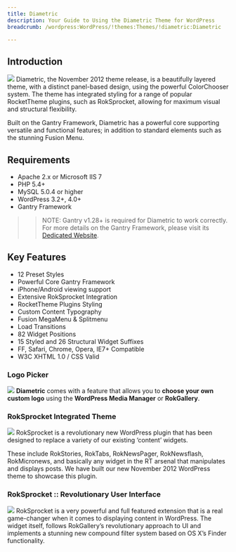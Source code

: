 ```yaml
---
title: Diametric
description: Your Guide to Using the Diametric Theme for WordPress
breadcrumb: /wordpress:WordPress/!themes:Themes/!diametric:Diametric

---
```


Introduction
-----
![][diametric2]
Diametric, the November 2012 theme release, is a beautifully layered theme, with a distinct panel-based design, using the powerful ColorChooser system. The theme has integrated styling for a range of popular RocketTheme plugins, such as RokSprocket, allowing for maximum visual and structural flexibility.

Built on the Gantry Framework, Diametric has a powerful core supporting versatile and functional features; in addition to standard elements such as the stunning Fusion Menu.

Requirements
-----
* Apache 2.x or Microsoft IIS 7
* PHP 5.4+
* MySQL 5.0.4 or higher
* WordPress 3.2+, 4.0+
* Gantry Framework

>> NOTE: Gantry v1.28+ is required for Diametric to work correctly. For more details on the Gantry Framework, please visit its [Dedicated Website][gantry].

Key Features
-----
* 12 Preset Styles
* Powerful Core Gantry Framework
* iPhone/Android viewing support
* Extensive RokSprocket Integration
* RocketTheme Plugins Styling
* Custom Content Typography
* Fusion MegaMenu & Splitmenu
* Load Transitions
* 82 Widget Positions
* 15 Styled and 26 Structural Widget Suffixes
* FF, Safari, Chrome, Opera, IE7+ Compatible
* W3C XHTML 1.0 / CSS Valid

### Logo Picker
![][logo]
**Diametric** comes with a feature that allows you to **choose your own custom logo** using the **WordPress Media Manager** or **RokGallery**.

### RokSprocket Integrated Theme
![][roksprocket1]
RokSprocket is a revolutionary new WordPress plugin that has been designed to replace a variety of our existing ‘content’ widgets.

These include RokStories, RokTabs, RokNewsPager, RokNewsflash, RokMicronews, and basically any widget in the RT arsenal that manipulates and displays posts. We have built our new November 2012 WordPress theme to showcase this plugin.

### RokSprocket :: Revolutionary User Interface
![][roksprocket2]
RokSprocket is a very powerful and full featured extension that is a real game-changer when it comes to displaying content in WordPress. The widget itself, follows RokGallery’s revolutionary approach to UI and implements a stunning new compound filter system based on OS X’s Finder functionality.

[gantry]: http://gantry.org/
[gantry_install]: ../../start/gantry.md
[diametric]: assets/diametric.jpeg
[diametric2]: assets/diametric2.jpeg
[logo]: assets/logopicker.jpg
[roksprocket1]: assets/roksprocket1.jpg
[roksprocket2]: assets/roksprocket3.jpg
[roksprocket3]: assets/roksprocket_3.jpg
[roksprocket4]: assets/roksprocket_4.jpg
[gantry4]: assets/gantry4.jpg
[bootstrap]: http://twitter.github.com/bootstrap/